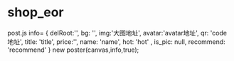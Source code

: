 # shop_eor

post.js
info= {
   delRoot:'',
   bg: '',
   img:'大图地址',
   avatar:'avatar地址',
   qr: 'code地址',
   title: 'title',
   price:'',
   name: 'name',
   hot: 'hot' ,
   is_pic:  null,
   recommend: 'recommend'
 }
new poster(canvas,info,true);

